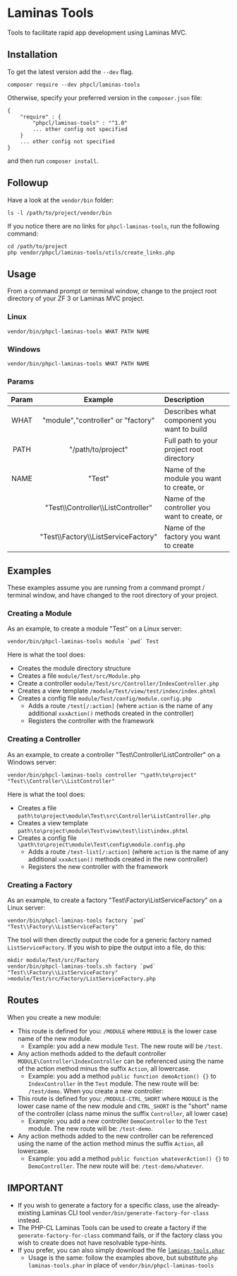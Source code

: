 # Laminas Tools
Tools to facilitate rapid app development using Laminas MVC.

## Installation
To get the latest version add the `--dev` flag.
```
composer require --dev phpcl/laminas-tools
```
Otherwise, specify your preferred version in the `composer.json` file:
```
{
    "require" : {
        "phpcl/laminas-tools" : "^1.0"
        ... other config not specified
    }
    ... other config not specified
}
```
and then run `composer install`.

## Followup
Have a look at the `vendor/bin` folder:
```
ls -l /path/to/project/vendor/bin
```
If you notice there are no links for `phpcl-laminas-tools`, run the following command:
```
cd /path/to/project
php vendor/phpcl/laminas-tools/utils/create_links.php
```

## Usage
From a command prompt or terminal window, change to the project root directory of your ZF 3 or Laminas MVC project.

### Linux
```
vendor/bin/phpcl-laminas-tools WHAT PATH NAME
```

### Windows
```
vendor/bin/phpcl-laminas-tools WHAT PATH NAME
```

### Params
| Param | Example | Description |
| :---: | :-----: | :---------- |
| WHAT  | "module","controller" or "factory" | Describes what component you want to build |
| PATH  | "/path/to/project" | Full path to your project root directory |
| NAME  | "Test"  | Name of the module you want to create, or |
|       | "Test\\\Controller\\\ListController" | Name of the controller you want to create, or |
|       | "Test\\\Factory\\\ListServiceFactory" | Name of the factory you want to create |

## Examples
These examples assume you are running from a command prompt / terminal window, and have changed to the root directory of your project.

### Creating a Module
As an example, to create a module "Test" on a Linux server:
```
vendor/bin/phpcl-laminas-tools module `pwd` Test
```

Here is what the tool does:
* Creates the module directory structure
* Creates a file `module/Test/src/Module.php`
* Create a controller `module/Test/src/Controller/IndexController.php`
* Creates a view template `/module/Test/view/test/index/index.phtml`
* Creates a config file `module/Test/config/module.config.php`
  * Adds a route `/test[/:action]` (where `action` is the name of any additional `xxxAction()` methods created in the controller)
  * Registers the controller with the framework

### Creating a Controller
As an example, to create a controller "Test\Controller\ListController" on a Windows server:
```
vendor/bin/phpcl-laminas-tools controller "\path\to\project" "Test\\Controller\\ListController"
```

Here is what the tool does:
* Creates a file `path\to\project\module\Test\src\Controller\ListController.php`
* Creates a view template `path\to\project\module\Test\view\test\list\index.phtml`
* Creates a config file `\path\to\project\module\Test\config\module.config.php`
  * Adds a route `/test-list[/:action]` (where `action` is the name of any additional `xxxAction()` methods created in the new controller)
  * Registers the new controller with the framework

### Creating a Factory
As an example, to create a factory "Test\Factory\ListServiceFactory" on a Linux server:
```
vendor/bin/phpcl-laminas-tools factory `pwd` "Test\\Factory\\ListServiceFactory"
```

The tool will then directly output the code for a generic factory named `ListServiceFactory`.  If you wish to pipe the output into a file, do this:
```
mkdir module/Test/src/Factory
vendor/bin/phpcl-laminas-tools.sh factory `pwd` "Test\\Factory\\ListServiceFactory" >module/Test/src/Factory/ListServiceFactory.php
```

## Routes
When you create a new module:
* This route is defined for you: `/MODULE` where `MODULE` is the lower case name of the new module.
  * Example: you add a new module `Test`.  The new route will be `/test`.
* Any action methods added to the default controller `MODULE\Controller\IndexController` can be referenced using the name of the action method minus the suffix `Action`, all lowercase.
  * Example: you add a method `public function demoAction() {}` to `IndexController` in the `Test` module.  The new route will be: `/test/demo`.
When you create a new controller:
* This route is defined for you: `/MODULE-CTRL_SHORT` where `MODULE` is the lower case name of the new module and `CTRL_SHORT` is the "short" name of the controller (class name minus the suffix `Controller`, all lower case)
  * Example: you add a new controller `DemoController` to the `Test` module.  The new route will be: `/test-demo`.
* Any action methods added to the new controller can be referenced using the name of the action method minus the suffix `Action`, all lowercase.
  * Example: you add a method `public function whateverAction() {}` to `DemoController`.  The new route will be: `/test-demo/whatever`.

## IMPORTANT
* If you wish to generate a factory for a specific class, use the already-existing Laminas CLI tool `vendor/bin/generate-factory-for-class` instead.
* The PHP-CL Laminas Tools can be used to create a factory if the `generate-factory-for-class` command fails, or if the factory class you wish to create does not have resolvable type-hints.
* If you prefer, you can also simply download the file [`laminas-tools.phar`](https://github.com/phpcl/laminas_tools/raw/master/laminas-tools.phar)
  * Usage is the same: follow the examples above, but substitute `php laminas-tools.phar` in place of `vendor/bin/phpcl-laminas-tools`
